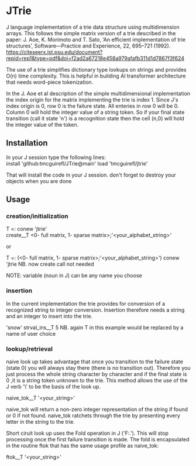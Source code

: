 # JTrie
J language implementation of a trie data structure using multidimension arrays.
This follows the simple matrix version of a trie described in the paper:
 J. Aoe, K. Morimoto and T. Sato, ‘An efficient implementation of trie structures’, Software—Practice and Experience, 22, 695–721 (1992).
https://citeseerx.ist.psu.edu/document?repid=rep1&type=pdf&doi=f2ad2a67218e458a979afafb311d1d7867f3f624

The use of a trie simplifies dictionary type lookups on strings and provides O(n) time complexity. This is helpful in building 
AI transformer architecture that needs word-piece tokenization. 

In the J. Aoe et al description of the simple multidimensional implementation the index origin for the matrix implementing the trie is index 1.
Since J's index origin is 0, row 0 is the failure state. All enteries in row 0 will be 0. Column 0 will hold the integer value of a string token.
So if your final state transition (call it state 'n') is a recognition state then the cell (n,0) will hold the integer value of the token.
## Installation
In your J session type the following lines: <br>
   install 'github:tmcguirefl/JTrie@main'
   load 'tmcguirefl/jtrie' <br>

That will install the code in your J session. don't forget to destroy your objects when you are done
## Usage
### creation/initialization
T =: conew 'jtrie' <br>
create__T <0- full matrix, 1- sparse matrix>;'<your_alphabet_string>'

or

T =: (<0- full matrix, 1- sparse matrix>;'<your_alphabet_string>') conew 'jtrie     NB. now create call not needed

NOTE: variable (noun in J) can be any name you choose
### insertion
In the current implementation the trie provides for conversion of a recognized string to integer conversion.
Insertion therefore needs a string and an integer to insert into the trie. 

'snow' strval_ins__T 5      NB. again T in this example would be replaced by a name of user choice
### lookup/retrieval
naive look up takes advantage that once you transition to the failure state (state 0) you will always stay there (there is no transition out). 
Therefore you just process the whole string character by character and if the final state is 0 ,it is a string token unknown to the trie. This
method allows the use of the J verb '\\' to be the basis of the look up. 

naive_tok__T '<your_string>'

naive_tok will return a non-zero integer representation of the string if found or 0 if not found. naive_tok ratchets through the trie by presenting every
letter in the string to the trie.

Short ciruit look up uses the Fold operation in J ('F:.'). This will stop processing once the first failure transition is made. The fold is encapsulated in
the routine ftok that has the same usage profile as naive_tok:

ftok__T '<your_string>'


